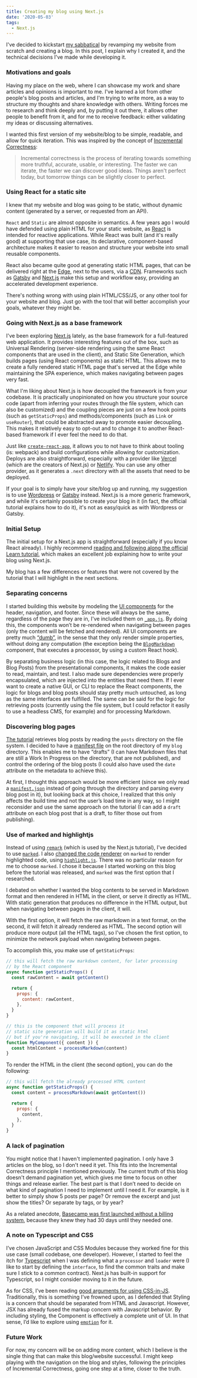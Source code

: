 ```yaml
---
title: Creating my blog using Next.js
date: '2020-05-03'
tags:
  - Next.js
---
```


I've decided to kickstart [my sabbatical](/blog/on-sabbaticals) by revamping my website from scratch and creating a blog. In this post, I explain why I created it, and the technical decisions I've made while developing it.

### Motivations and goals

Having my place on the web, where I can showcase my work and share articles and opinions is important to me. I've learned a lot from other people's blog posts and articles, and I'm trying to write more, as a way to structure my thoughts and share knowledge with others. Writing forces me to research and think deeply and, by putting it out there, it allows other people to benefit from it, and for me to receive feedback: either validating my ideas or discussing alternatives.

I wanted this first version of my website/blog to be simple, readable, and allow for quick iteration. This was inspired by the concept of [Incremental Correctness](https://brianlovin.com/overthought/incrementally-correct-personal-websites):

> Incremental correctness is the process of iterating towards something more truthful, accurate, usable, or interesting. The faster we can iterate, the faster we can discover good ideas. Things aren't perfect today, but tomorrow things can be slightly closer to perfect.

### Using React for a static site

I knew that my website and blog was going to be static, without dynamic content (generated by a server, or requested from an API).

`React` and `Static` are almost opposite in semantics. A few years ago I would have defended using plain HTML for your static website, as [React](https://reactjs.org/) is intended for reactive applications. While React was built (and it's really good) at supporting that use case, its declarative, component-based architecture makes it easier to reason and structure your website into small reusable components.

React also became quite good at generating static HTML pages, that can be delivered right at the [Edge](https://en.m.wikipedia.org/wiki/Edge_computing), next to the users, via a [CDN](https://en.m.wikipedia.org/wiki/Content_delivery_network). Frameworks such as [Gatsby](https://gatsbyjs.com) and [Next.js](https://nextjs.com) make this setup and workflow easy, providing an accelerated development experience.

There's nothing wrong with using plain HTML/CSS/JS, or any other tool for your website and blog. Just go with the tool that will better accomplish your goals, whatever they might be.

### Going with Next.js as a base framework

I've been exploring [Next.js](https://nextjs.org) lately, as the base framework for a full-featured web application. It provides interesting features out of the box, such as Universal Rendering (server-side rendering using the same React components that are used in the client), and Static Site Generation, which builds pages (using React components) as static HTML. This allows me to create a fully rendered static HTML page that's served at the Edge while maintaining the SPA experience, which makes navigating between pages very fast.

What I'm liking about Next.js is how decoupled the framework is from your codebase. It is practically unopinionated on how you structure your source code (apart from inferring your routes through the file system, which can also be customized) and the coupling pieces are just on a few hook points (such as `getStaticProps`) and methods/components (such as `Link` or `useRouter`), that could be abstracted away to promote easier decoupling. This makes it relatively easy to opt-out and to change it to another React-based framework if I ever feel the need to do that.

Just like [`create-react-app`](https://create-react-app.dev/), it allows you to not have to think about tooling (is: webpack) and build configurations while allowing for customization. Deploys are also straightforward, especially with a provider like [Vercel](https://vercel.com) (which are the creators of Next.js) or [Netlify](https://www.netlify.com). You can use any other provider, as it generates a `.next` directory with all the assets that need to be deployed.

If your goal is to simply have your site/blog up and running, my suggestion is to use [Wordpress](https://wordpress.com/) or [Gatsby](https://www.gatsbyjs.org/) instead. Next.js is a more generic framework, and while it's certainly possible to create your blog in it (in fact, the official tutorial explains how to do it), it's not as easy/quick as with Wordpress or Gatsby.

### Initial Setup

The initial setup for a Next.js app is straightforward (especially if you know React already). I highly recommend [reading and following along the official Learn tutorial](https://nextjs.org/learn/), which makes an excellent job explaining how to write your blog using Next.js.

My blog has a few differences or features that were not covered by the tutorial that I will highlight in the next sections.

### Separating concerns

I started building this website by modeling the [UI components](https://github.com/jportela/www-joaoportela/tree/89fd78b813fd5f46f898dff00ce6cf6522c58db0/components) for the header, navigation, and footer. Since these will always be the same, regardless of the page they are in, I've included them on [`_app.js`](https://nextjs.org/docs/advanced-features/custom-app). By doing this, the components won’t be re-rendered when navigating between pages (only the content will be fetched and rendered). All UI components are pretty much [“dumb”](https://medium.com/@dan_abramov/smart-and-dumb-components-7ca2f9a7c7d0), in the sense that they only render simple properties, without doing any computation (the exception being the [`BlogMarkdown`](https://github.com/jportela/www-joaoportela/blob/89fd78b813fd5f46f898dff00ce6cf6522c58db0/components/blog/markdown.js) component, that executes a processor, by using a custom React hook).

By separating business logic (in this case, the logic related to Blogs and Blog Posts) from the presentational components, it makes the code easier to read, maintain, and test. I also made sure dependencies were properly encapsulated, which are injected into the entities that need them. If I ever want to create a native GUI, or CLI to replace the React components, the logic for blogs and blog posts should stay pretty much untouched, as long as the same interfaces are fulfilled. The same can be said for the logic for retrieving posts (currently using the file system, but I could refactor it easily to use a headless CMS, for example) and for processing Markdown.

### Discovering blog pages

[The tutorial](https://nextjs.org/learn/basics/data-fetching/implement-getstaticprops) retrieves blog posts by reading the `posts` directory on the file system. I decided to have a [manifest file](https://github.com/jportela/www-joaoportela/blob/89fd78b813fd5f46f898dff00ce6cf6522c58db0/blog/manifest.json) on the root directory of my `blog` directory. This enables me to have “drafts” (I can have Markdown files that are still a Work In Progress on the directory, that are not published), and control the ordering of the blog posts (I could also have used the `date` attribute on the metadata to achieve this).

At first, I thought this approach would be more efficient (since we only read a [`manifest.json`](https://github.com/jportela/www-joaoportela/blob/89fd78b813fd5f46f898dff00ce6cf6522c58db0/blog/manifest.json) instead of going through the directory and parsing every blog post in it), but looking back at this choice, I realized that this only affects the build time and not the user’s load time in any way, so I might reconsider and use the same approach on the tutorial (I can add a `draft` attribute on each blog post that is a draft, to filter those out from publishing).

### Use of marked and highlightjs

Instead of using [`remark`](https://github.com/remarkjs/remark) (which is used by the Next.js tutorial), I've decided to use [`marked`](https://github.com/markedjs/marked). I also [changed the code renderer](https://github.com/jportela/www-joaoportela/blob/89fd78b813fd5f46f898dff00ce6cf6522c58db0/src/processors/markdown.js) on `marked` to render highlighted code, using [`highlight.js`](https://highlightjs.org/). There was no particular reason for me to choose `marked`. I chose it because I started working on this blog before the tutorial was released, and `marked` was the first option that I researched.

I debated on whether I wanted the blog contents to be served in Markdown format and then rendered in HTML in the client, or serve it directly as HTML. With static generation that produces no difference in the HTML output, but when navigating between pages in the client, it will.

With the first option, it will fetch the raw markdown in a text format, on the second, it will fetch it already rendered as HTML. The second option will produce more output (all the HTML tags), so I've chosen the first option, to minimize the network payload when navigating between pages.

To accomplish this, you make use of `getStaticProps`:

```js
// this will fetch the raw markdown content, for later processing
// by the React component
async function getStaticProps() {
  const rawContent = await getContent()

  return {
    props: {
      content: rawContent,
    },
  }
}

// this is the component that will process it
// static site generation will build it as static html
// but if you're navigating, it will be executed in the client
function MyComponent({ content }) {
  const htmlContent = processMarkdown(content)
}
```

To render the HTML in the client (the second option), you can do the following:

```js
// this will fetch the already processed HTML content
async function getStaticProps() {
  const content = processMarkdown(await getContent())

  return {
    props: {
      content,
    },
  }
}
```

### A lack of pagination

You might notice that I haven't implemented pagination. I only have 3 articles on the blog, so I don't need it yet. This fits into the Incremental Correctness principle I mentioned previously. The current truth of this blog doesn't demand pagination yet, which gives me time to focus on other things and release earlier. The best part is that I don’t need to decide on what kind of pagination I need to implement until I need it. For example, is it better to simply show 5 posts per page? Or remove the excerpt and just show the titles? Or separate by tags, or by year?

As a related anecdote, [Basecamp was first launched without a billing system](https://basecamp.com/gettingreal/04.3-its-a-problem-when-its-a-problem), because they knew they had 30 days until they needed one.

### A note on Typescript and CSS

I’ve chosen JavaScript and CSS Modules because they worked fine for this use case (small codebase, one developer). However, I started to feel the itch for [Typescript](https://www.typescriptlang.org/) when I was defining what a `processor` and `loader` were (I like to start by defining the `interface`, to find the common traits and make sure I stick to a common contract). Next.js has built-in support for Typescript, so I might consider moving to it in the future.

As for CSS, I’ve been reading [good arguments for using CSS-in-JS](https://sebastienlorber.com/atomic-css-in-js). Traditionally, this is something I’ve frowned upon, as I defended that Styling is a concern that should be separated from HTML and Javascript. However, JSX has already fused the markup concern with Javascript behavior. By including styling, the Component is effectively a complete unit of UI. In that sense, I’d like to explore using [`emotion`](https://github.com/emotion-js/emotion) for it.

### Future Work

For now, my concern will be on adding more content, which I believe is the single thing that can make this blog/website successful. I might keep playing with the navigation on the blog and styles, following the principles of Incremental Correctness, going one step at a time, closer to the truth.
